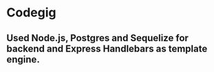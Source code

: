# Codegig

## Used **Node.js**, **Postgres** and **Sequelize** for backend and **Express Handlebars** as template engine.
